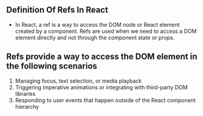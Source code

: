 ## Definition Of Refs In React

- In React, a ref is a way to access the DOM node or React element created by a component. Refs are used when we need to access a DOM element directly and not through the component state or props.

## Refs provide a way to access the DOM element in the following scenarios

1. Managing focus, text selection, or media playback
2. Triggering imperative animations or integrating with third-party DOM libraries
3. Responding to user events that happen outside of the React component hierarchy
